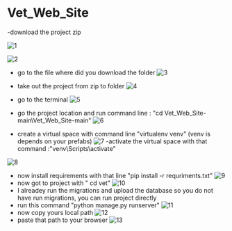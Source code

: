 # Vet_Web_Site
-download the project zip

![1](https://user-images.githubusercontent.com/45763073/153281272-dc793358-8a92-4ef1-9778-c7a3dbb9e922.png)

![2](https://user-images.githubusercontent.com/45763073/153281374-e0252457-8493-49d3-8c6c-526272c39f09.png)

- go to the file where did you download the folder
 ![3](https://user-images.githubusercontent.com/45763073/153281504-681f654e-fba7-4850-ab30-637e1456cfdd.png)

- take out the project from zip to folder
 ![4](https://user-images.githubusercontent.com/45763073/153281623-8bf234c5-94a6-4590-a47c-d6cbd98c1274.png)
 
 - go to the terminal
 ![5](https://user-images.githubusercontent.com/45763073/153281726-9c9b8872-be0d-44e9-a8e2-bbca1145e82e.png)

- go the project location and run command line : "cd Vet_Web_Site-main\Vet_Web_Site-main"
![6](https://user-images.githubusercontent.com/45763073/153282109-873f3078-0440-4fbd-b43b-307605914563.png)

- create a virtual space with command line "virtualenv venv" (venv is depends on your prefabs)
![7](https://user-images.githubusercontent.com/45763073/153282299-1952016f-481c-4b7c-aac6-df97642427a6.png)
-activate the virtual space with that command :"venv\Scripts\activate"

![8](https://user-images.githubusercontent.com/45763073/153282443-f06deae5-4a44-4d01-a678-5dc842f1c116.png)

- now install requirements with that line "pip install -r requriments.txt"
![9](https://user-images.githubusercontent.com/45763073/153282632-4137ad28-bbfd-48a5-ae8d-1fd0c3fa222c.png)
- now got to project with " cd vet"
![10](https://user-images.githubusercontent.com/45763073/153282706-d5bbfbb8-5a7b-450e-bc82-782301aeeb45.png)
- I alreadey run the migrations and upload the database so you do not have run migrations, you can run project directly 
- run this command "python manage.py runserver"
 ![11](https://user-images.githubusercontent.com/45763073/153283036-8985ab17-5bde-44b9-8ba8-a62481b650c1.png)
- now copy yours local path
![12](https://user-images.githubusercontent.com/45763073/153283135-d80f8f83-8a4a-48c3-8204-f77979bec650.png)
- paste that path to your browser
![13](https://user-images.githubusercontent.com/45763073/153283211-8646c44b-fb0a-47c4-b3eb-4aaf9192d70f.png)


